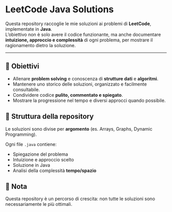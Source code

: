 # LeetCode Java Solutions

Questa repository raccoglie le mie soluzioni ai problemi di **LeetCode**, implementate in **Java**.  
L’obiettivo non è solo avere il codice funzionante, ma anche documentare **intuizione, approccio e complessità** di ogni problema, per mostrare il ragionamento dietro la soluzione.

---

## 🎯 Obiettivi
- Allenare **problem solving** e conoscenza di **strutture dati** e **algoritmi**.  
- Mantenere uno storico delle soluzioni, organizzato e facilmente consultabile.  
- Condividere codice **pulito, commentato e spiegato**.  
- Mostrare la progressione nel tempo e diversi approcci quando possibile.  

## 📂 Struttura della repository
Le soluzioni sono divise per **argomento** (es. Arrays, Graphs, Dynamic Programming).
  
Ogni file `.java` contiene:
- Spiegazione del problema  
- Intuizione e approccio scelto
- Soluzione in Java  
- Analisi della complessità **tempo/spazio**

## 📌 Nota
Questa repository è un percorso di crescita: non tutte le soluzioni sono necessariamente le più ottimali.
